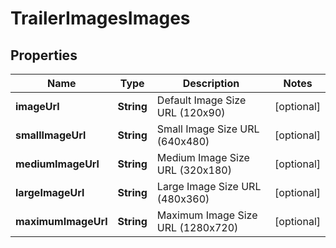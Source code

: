 

# TrailerImagesImages


## Properties

| Name | Type | Description | Notes |
|------------ | ------------- | ------------- | -------------|
|**imageUrl** | **String** | Default Image Size URL (120x90) |  [optional] |
|**smallImageUrl** | **String** | Small Image Size URL (640x480) |  [optional] |
|**mediumImageUrl** | **String** | Medium Image Size URL (320x180) |  [optional] |
|**largeImageUrl** | **String** | Large Image Size URL (480x360) |  [optional] |
|**maximumImageUrl** | **String** | Maximum Image Size URL (1280x720) |  [optional] |




